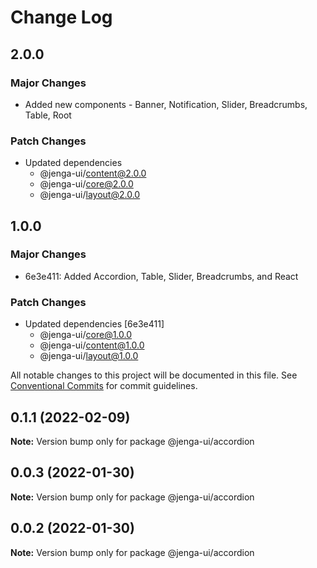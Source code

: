 # Change Log

## 2.0.0

### Major Changes

- Added new components - Banner, Notification, Slider, Breadcrumbs, Table, Root

### Patch Changes

- Updated dependencies
  - @jenga-ui/content@2.0.0
  - @jenga-ui/core@2.0.0
  - @jenga-ui/layout@2.0.0

## 1.0.0

### Major Changes

- 6e3e411: Added Accordion, Table, Slider, Breadcrumbs, and React

### Patch Changes

- Updated dependencies [6e3e411]
  - @jenga-ui/core@1.0.0
  - @jenga-ui/content@1.0.0
  - @jenga-ui/layout@1.0.0

All notable changes to this project will be documented in this file.
See [Conventional Commits](https://conventionalcommits.org) for commit guidelines.

## 0.1.1 (2022-02-09)

**Note:** Version bump only for package @jenga-ui/accordion

## 0.0.3 (2022-01-30)

**Note:** Version bump only for package @jenga-ui/accordion

## 0.0.2 (2022-01-30)

**Note:** Version bump only for package @jenga-ui/accordion
